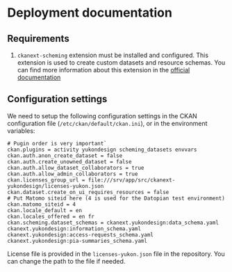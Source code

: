 Deployment documentation
=======================

## Requirements

1. `ckanext-scheming` extension must be installed and configured. This extension is used to create custom datasets and resource schemas. You can find more information about this extension in the [official documentation](https://github.com/ckan/ckanext-scheming/tree/master)

## Configuration settings

We need to setup the following configuration settings in the CKAN configuration file (`/etc/ckan/default/ckan.ini`), or in the environment variables:

```env
# Pugin order is very important`
ckan.plugins = activity yukondesign scheming_datasets envvars
ckan.auth.anon_create_dataset = false
ckan.auth.create_unowned_dataset = false
ckan.auth.allow_dataset_collaborators = true
ckan.auth.allow_admin_collaborators = true
ckan.licenses_group_url = file:///srv/app/src/ckanext-yukondesign/licenses-yukon.json
ckan.dataset.create_on_ui_requires_resources = false
# Put Matomo siteid here (4 is used for the Datopian test environment)
ckan.matomo_siteid = 4
ckan.locale_default = en
ckan.locales_offered = en fr
ckan.scheming.dataset_schemas = ckanext.yukondesign:data_schema.yaml ckanext.yukondesign:information_schema.yaml ckanext.yukondesign:access-requests_schema.yaml ckanext.yukondesign:pia-summaries_schema.yaml
```

License file is provided in the `licenses-yukon.json` file in the repository. You can change the path to the file if needed.
